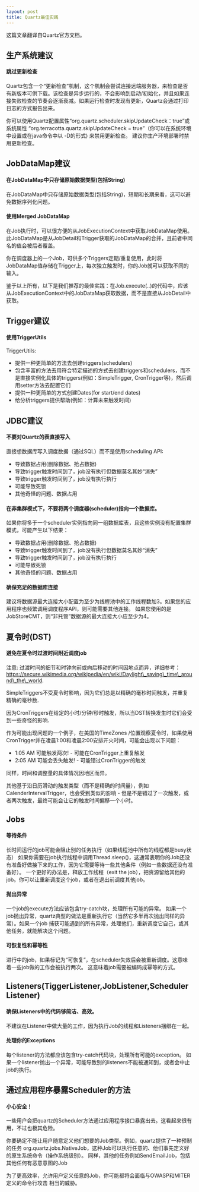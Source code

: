 ```yaml
---
layout: post
title: Quartz最佳实践
---
```


<div class="message">
  这篇文章翻译自Quartz官方文档。
</div>

## 生产系统建议
#### 跳过更新检查
Quartz包含一个“更新检查”机制，这个机制会尝试连接远端服务器，来检查是否有新版本可供下载。该检查是异步运行的，不会影响到启动/初始化，并且如果连接失败检查的节奏会逐渐衰减。如果运行检查时发现有更新，Quartz会通过打印日志的方式报告出来。

你可以使用Quartz配置属性“org.quartz.scheduler.skipUpdateCheck：true”或系统属性
“org.terracotta.quartz.skipUpdateCheck = true”（你可以在系统环境中设置或在java命令中以 -D的形式) 来禁用更新检查。 建议你生产环境部署时禁用更新检查。

## JobDataMap建议
#### 在JobDataMap中只存储原始数据类型(包括String)
在JobDataMap中只存储原始数据类型(包括String)，短期和长期来看，这可以避免数据序列化问题。

#### 使用Merged JobDataMap
在Job执行时，可以很方便的从JobExecutionContext中获取JobDataMap使用。此JobDataMap是从JobDetail和Trigger获取的JobDataMap的合并，且前者中同名的值会被后者覆盖。

你在调度器上的一个Job，可供多个Triggers定期/重复使用，此时将JobDataMap值存储在Trigger上，每次独立触发时，你的Job就可以获取不同的输入。

鉴于以上所有，以下是我们推荐的最佳实践：在Job.execute(..)的代码中，应该从JobExecutionContext中的JobDataMap获取数据，而不是直接从JobDetail中获取。

## Trigger建议
#### 使用TriggerUtils
TriggerUtils:
* 提供一种更简单的方法去创建triggers(schedulers)
* 包含丰富的方法去用符合特定描述的方式去创建triggers和schedulers，而不是直接实例化具体的triggers(例如：SimpleTrigger, CronTrigger等)，然后调用setter方法去配置它们
* 提供一种更简单的方式创建Dates(for start/end dates)
* 给分析triggers提供帮助(例如：计算未来触发时间)

## JDBC建议
#### 不要对Quartz的表直接写入
直接想数据库写入调度数据（通过SQL）而不是使用scheduling API:

* 导致数据占用(删除数据、抢占数据)
* 导致trigger触发时间到了，job没有执行但数据莫名其妙“消失”
* 导致trigger触发时间到了，job没有执行执行
* 可能导致死锁
* 其他奇怪的问题、数据占用

#### 在非集群模式下，不要将两个调度器(scheduler)指向一个数据库。
如果你将多于一个scheduler实例指向同一组数据库表，且这些实例没有配置集群模式，可能产生以下结果：
* 导致数据占用(删除数据、抢占数据)
* 导致trigger触发时间到了，job没有执行但数据莫名其妙“消失”
* 导致trigger触发时间到了，job没有执行执行
* 可能导致死锁
* 其他奇怪的问题、数据占用

#### 确保充足的数据库连接
建议将数据源最大连接大小配置为至少为线程池中的工作线程数加3。如果您的应用程序也频繁调用调度程序API，则可能需要其他连接。 如果您使用的是JobStoreCMT，则“非托管”数据源的最大连接大小应至少为4。

## 夏令时(DST)
#### 避免在夏令时过渡时间附近调度job

注意: 过渡时间的细节和时钟向前或向后移动的时间因地点而异，详细参考：https://secure.wikimedia.org/wikipedia/en/wiki/Daylight\_saving\_time\_around\_the\_world.

SimpleTriggers不受夏令时影响，因为它们总是以精确的毫秒时间触发，并重复精确的毫秒数.

因为CronTriggers在给定的小时/分钟/秒时触发，所以当DST转换发生时它们会受到一些奇怪的影响.

作为可能出现问题的一个例子，在美国的TimeZones /位置观察夏令时，如果使用CronTrigger并在凌晨1:00和凌晨2:00安排开火时间，可能会出现以下问题：

* 1:05 AM 可能触发两次! - 可能在CronTrigger上重复触发
* 2:05 AM 可能会丢失触发! - 可能错过CronTrigger的触发

同样，时间和调整量的具体情况因地区而异。

其他基于沿日历滑动的触发类型（而不是精确的时间量），例如CalenderIntervalTrigger，也会受到类似的影响 - 但是不是错过了一次触发，或者两次触发，最终可能会让它的触发时间偏移一个小时。

## Jobs
#### 等待条件
长时间运行的job可能会阻止别的任务执行（如果线程池中所有的线程都是busy状态）
如果你需要在job执行线程中调用Thread.sleep()，这通常表明你的Job还没有准备好做接下来的工作，因为它需要等待一些其他条件（例如一些数据还没有准备好）。
一个更好的办法是，释放工作线程（exit the job），把资源留给其他的job。你可以让重新调度这个job，或者在退出前调度其他job。

#### 抛出异常
一个job的execute方法应该包含try-catch块，处理所有可能的异常。
如果一个job抛出异常，quartz典型的做法是重新执行它（当然它多半再次抛出同样的异常）。如果一个job 捕获可能遇到的所有异常，处理他们，重新调度它自己，或其他任务，就能解决这个问题。

#### 可恢复性和幂等性
进行中的job，如果标记为“可恢复”，在scheduler失效后会被重新调度。这意味着一些job做的工作会被执行两次。
这意味着job需要被编码成幂等的方式。

## Listeners(TiggerListener,JobListener,SchedulerListener)
#### 确保Listeners中的代码够简洁、高效。
不建议在Listener中做大量的工作，因为执行Job的线程和Listeners捆绑在一起。

#### 处理你的Exceptions
每个listener的方法都应该包含try-catch代码块，处理所有可能的exception。
如果一个listener抛出一个异常，可能导致别的listeners不能被通知到，或者会中止job的执行。

## 通过应用程序暴露Scheduler的方法
#### 小心安全！
一些用户会把quartz的Scheduler方法通过应用程序接口暴露出去。这看起来很有用，不过也极其危险。

你要确定不能让用户随意定义他们想要的Job类型。例如，quartz提供了一种预制的任务 org.quartz.jobs.NativeJob，这种Job可以执行任意的、他们事先定义好的原生系统命令（操作系统级别）。
同样，其他的任务例如SendEmailJob，包括其他任何有恶意意图的Job

为了更高效率，允许用户定义任意的Job，你可能都将会面临与OWASP和MITER定义的命令行攻击 相当的威胁。

